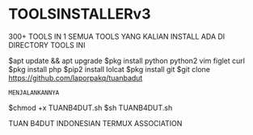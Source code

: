 # TOOLSINSTALLERv3
300+ TOOLS IN 1
SEMUA TOOLS YANG KALIAN INSTALL ADA DI DIRECTORY TOOLS INI


$apt update && apt upgrade
$pkg install python python2 vim figlet curl
$pkg install php
$pip2 install lolcat
$pkg install git
$git clone https://github.com/laporpakq/tuanbadut

```MENJALANKANNYA```


$chmod +x TUANB4DUT.sh
$sh TUANB4DUT.sh

TUAN B4DUT
INDONESIAN TERMUX ASSOCIATION
